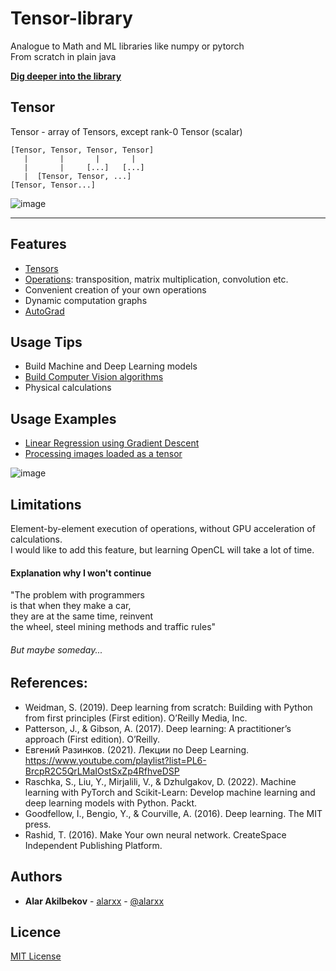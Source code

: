 # Tensor-library
Analogue to Math and ML libraries like numpy or pytorch  
From scratch in plain java  

**[Dig deeper into the library](https://github.com/Alar-q/Tensor-library/tree/main/src/com/ml/lib)**

## Tensor 
Tensor - array of Tensors, except rank-0 Tensor (scalar)
```
[Tensor, Tensor, Tensor, Tensor]  
   |       |       |       |  
   |       |     [...]   [...]  
   |  [Tensor, Tensor, ...]  
[Tensor, Tensor...]  
```

![image](https://github.com/user-attachments/assets/225c35e3-ace0-4b2c-bc21-e461450093cd)  

---

## Features
* [Tensors](https://github.com/Alar-q/Tensor-library/tree/main/src/com/ml/lib/tensor)
* [Operations](https://github.com/Alar-q/Tensor-library/tree/main/src/com/ml/lib/core): transposition, matrix multiplication, convolution etc.
* Convenient creation of your own operations
* Dynamic computation graphs
* [AutoGrad](https://github.com/Alar-q/Tensor-library/tree/main/src/com/ml/lib/autograd)

## Usage Tips
* Build Machine and Deep Learning models  
* [Build Computer Vision algorithms](https://github.com/Alar-q/ML_library_JavaFX)
* Physical calculations

## Usage Examples
* [Linear Regression using Gradient Descent](https://github.com/Alar-q/Tensor-library/blob/main/src/com/ml/lib/nn/Main.java)  
* [Processing images loaded as a tensor](https://github.com/Alar-q/ML_library_JavaFX)

![image](https://github.com/user-attachments/assets/473d0569-8d2c-4a2d-9598-4d7ffc0ba8f7)  

## Limitations   
Element-by-element execution of operations, without GPU acceleration of calculations.  
I would like to add this feature, but learning OpenCL will take a lot of time. 
#### Explanation why I won't continue
"The problem with programmers   
is that when they make a car,  
they are at the same time, reinvent  
the wheel, steel mining methods 
and traffic rules"  
###### But maybe someday...

## References:
- Weidman, S. (2019). Deep learning from scratch: Building with Python from first principles (First edition). O’Reilly Media, Inc.
- Patterson, J., & Gibson, A. (2017). Deep learning: A practitioner’s approach (First edition). O’Reilly.
- Евгений Разинков. (2021). Лекции по Deep Learning. https://www.youtube.com/playlist?list=PL6-BrcpR2C5QrLMaIOstSxZp4RfhveDSP
- Raschka, S., Liu, Y., Mirjalili, V., & Dzhulgakov, D. (2022). Machine learning with PyTorch and Scikit-Learn: Develop machine learning and deep learning models with Python. Packt.
- Goodfellow, I., Bengio, Y., & Courville, A. (2016). Deep learning. The MIT press.
- Rashid, T. (2016). Make Your own neural network. CreateSpace Independent Publishing Platform.

## Authors

* **Alar Akilbekov** - [alarxx](https://github.com/alarxx) - [@alarxx](https://t.me/alarxx)

## Licence 
[MIT License](https://github.com/Alar-q/Tensor-library/blob/main/LICENSE)
